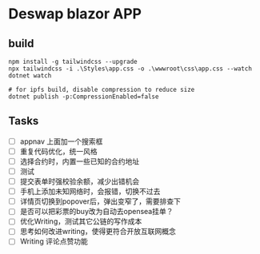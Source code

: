 # Deswap blazor APP

## build

```shell
npm install -g tailwindcss --upgrade
npx tailwindcss -i .\Styles\app.css -o .\wwwroot\css\app.css --watch
dotnet watch

# for ipfs build, disable compression to reduce size
dotnet publish -p:CompressionEnabled=false
```

## Tasks

- [ ] appnav 上面加一个搜索框
- [ ] 重复代码优化，统一风格
- [ ] 选择合约时，内置一些已知的合约地址
- [ ] 测试
- [ ] 提交表单时强校验余额，减少出错机会
- [ ] 手机上添加未知网络时，会报错，切换不过去
- [ ] 详情页切换到popover后，弹出变窄了，需要排查下
- [ ] 是否可以把彩票的buy改为自动去opensea挂单？
- [ ] 优化Writing，测试其它公链的写作成本
- [ ] 思考如何改进writing，使得更符合开放互联网概念
- [ ] Writing 评论点赞功能
